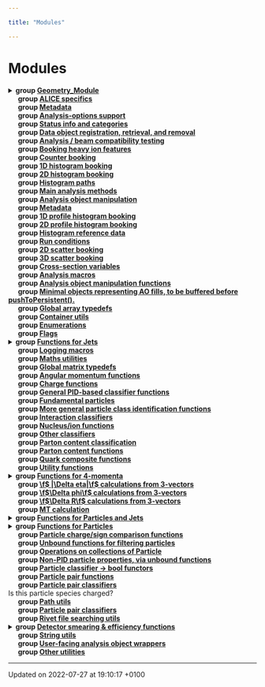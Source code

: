 ```yaml
---

title: "Modules"

---
```


# Modules




<details><summary><b>group <a href=http://example.org/modules/group__geometry__module/>Geometry_Module<a></b></summary>
&nbsp;&nbsp;&nbsp;&nbsp;&nbsp;<b>group <a href=http://example.org/modules/group__alignedboxtypedefs/>Global aligned box typedefs<a></b><br></details>
&nbsp;&nbsp;&nbsp;&nbsp;&nbsp;<b>group <a href=http://example.org/modules/group__alice/>ALICE specifics<a></b><br>
&nbsp;&nbsp;&nbsp;&nbsp;&nbsp;<b>group <a href=http://example.org/modules/group__anainfo__metadata/>Metadata<a></b><br>
&nbsp;&nbsp;&nbsp;&nbsp;&nbsp;<b>group <a href=http://example.org/modules/group__anainfo__options/>Analysis-options support<a></b><br>
&nbsp;&nbsp;&nbsp;&nbsp;&nbsp;<b>group <a href=http://example.org/modules/group__anainfo__status/>Status info and categories<a></b><br>
&nbsp;&nbsp;&nbsp;&nbsp;&nbsp;<b>group <a href=http://example.org/modules/group__analysis__aoaccess/>Data object registration, retrieval, and removal<a></b><br>
&nbsp;&nbsp;&nbsp;&nbsp;&nbsp;<b>group <a href=http://example.org/modules/group__analysis__beamcompat/>Analysis / beam compatibility testing<a></b><br>
&nbsp;&nbsp;&nbsp;&nbsp;&nbsp;<b>group <a href=http://example.org/modules/group__analysis__bookhi/>Booking heavy ion features<a></b><br>
&nbsp;&nbsp;&nbsp;&nbsp;&nbsp;<b>group <a href=http://example.org/modules/group__analysis__cbook/>Counter booking<a></b><br>
&nbsp;&nbsp;&nbsp;&nbsp;&nbsp;<b>group <a href=http://example.org/modules/group__analysis__h1book/>1D histogram booking<a></b><br>
&nbsp;&nbsp;&nbsp;&nbsp;&nbsp;<b>group <a href=http://example.org/modules/group__analysis__h2book/>2D histogram booking<a></b><br>
&nbsp;&nbsp;&nbsp;&nbsp;&nbsp;<b>group <a href=http://example.org/modules/group__analysis__histopaths/>Histogram paths<a></b><br>
&nbsp;&nbsp;&nbsp;&nbsp;&nbsp;<b>group <a href=http://example.org/modules/group__analysis__main/>Main analysis methods<a></b><br>
&nbsp;&nbsp;&nbsp;&nbsp;&nbsp;<b>group <a href=http://example.org/modules/group__analysis__manip/>Analysis object manipulation<a></b><br>
&nbsp;&nbsp;&nbsp;&nbsp;&nbsp;<b>group <a href=http://example.org/modules/group__analysis__meta/>Metadata<a></b><br>
&nbsp;&nbsp;&nbsp;&nbsp;&nbsp;<b>group <a href=http://example.org/modules/group__analysis__p1book/>1D profile histogram booking<a></b><br>
&nbsp;&nbsp;&nbsp;&nbsp;&nbsp;<b>group <a href=http://example.org/modules/group__analysis__p2book/>2D profile histogram booking<a></b><br>
&nbsp;&nbsp;&nbsp;&nbsp;&nbsp;<b>group <a href=http://example.org/modules/group__analysis__refdata/>Histogram reference data<a></b><br>
&nbsp;&nbsp;&nbsp;&nbsp;&nbsp;<b>group <a href=http://example.org/modules/group__analysis__run/>Run conditions<a></b><br>
&nbsp;&nbsp;&nbsp;&nbsp;&nbsp;<b>group <a href=http://example.org/modules/group__analysis__s2book/>2D scatter booking<a></b><br>
&nbsp;&nbsp;&nbsp;&nbsp;&nbsp;<b>group <a href=http://example.org/modules/group__analysis__s3book/>3D scatter booking<a></b><br>
&nbsp;&nbsp;&nbsp;&nbsp;&nbsp;<b>group <a href=http://example.org/modules/group__analysis__xsecvars/>Cross-section variables<a></b><br>
&nbsp;&nbsp;&nbsp;&nbsp;&nbsp;<b>group <a href=http://example.org/modules/group__anamacros/>Analysis macros<a></b><br>
&nbsp;&nbsp;&nbsp;&nbsp;&nbsp;<b>group <a href=http://example.org/modules/group__aomanip/>Analysis object manipulation functions<a></b><br>
&nbsp;&nbsp;&nbsp;&nbsp;&nbsp;<b>group <a href=http://example.org/modules/group__aotuples/>Minimal objects representing AO fills, to be buffered before pushToPersistent().<a></b><br>
&nbsp;&nbsp;&nbsp;&nbsp;&nbsp;<b>group <a href=http://example.org/modules/group__arraytypedefs/>Global array typedefs<a></b><br>
&nbsp;&nbsp;&nbsp;&nbsp;&nbsp;<b>group <a href=http://example.org/modules/group__contutils/>Container utils<a></b><br>
&nbsp;&nbsp;&nbsp;&nbsp;&nbsp;<b>group <a href=http://example.org/modules/group__enums/>Enumerations<a></b><br>
&nbsp;&nbsp;&nbsp;&nbsp;&nbsp;<b>group <a href=http://example.org/modules/group__flags/>Flags<a></b><br>
<details><summary><b>group <a href=http://example.org/modules/group__jetutils/>Functions for Jets<a></b></summary>
&nbsp;&nbsp;&nbsp;&nbsp;&nbsp;<b>group <a href=http://example.org/modules/group__jetutils__coll/>Operations on collections of Jet<a></b><br>
&nbsp;&nbsp;&nbsp;&nbsp;&nbsp;<b>group <a href=http://example.org/modules/group__jetutils__conv/>Converting between Jets, Particles and PseudoJets<a></b><br>
&nbsp;&nbsp;&nbsp;&nbsp;&nbsp;<b>group <a href=http://example.org/modules/group__jetutils__filt/>Unbound functions for filtering jets<a></b><br>
&nbsp;&nbsp;&nbsp;&nbsp;&nbsp;<b>group <a href=http://example.org/modules/group__jetutils__j2bool/>Jet classifier -> bool functors<a></b><br></details>
&nbsp;&nbsp;&nbsp;&nbsp;&nbsp;<b>group <a href=http://example.org/modules/group__logmacros/>Logging macros<a></b><br>
&nbsp;&nbsp;&nbsp;&nbsp;&nbsp;<b>group <a href=http://example.org/modules/group__mathutils/>Maths utilities<a></b><br>
&nbsp;&nbsp;&nbsp;&nbsp;&nbsp;<b>group <a href=http://example.org/modules/group__matrixtypedefs/>Global matrix typedefs<a></b><br>
&nbsp;&nbsp;&nbsp;&nbsp;&nbsp;<b>group <a href=http://example.org/modules/group__mcutils__angmom/>Angular momentum functions<a></b><br>
&nbsp;&nbsp;&nbsp;&nbsp;&nbsp;<b>group <a href=http://example.org/modules/group__mcutils__charge/>Charge functions<a></b><br>
&nbsp;&nbsp;&nbsp;&nbsp;&nbsp;<b>group <a href=http://example.org/modules/group__mcutils__charge__classes/>General PID-based classifier functions<a></b><br>
&nbsp;&nbsp;&nbsp;&nbsp;&nbsp;<b>group <a href=http://example.org/modules/group__mcutils__fundamental/>Fundamental particles<a></b><br>
&nbsp;&nbsp;&nbsp;&nbsp;&nbsp;<b>group <a href=http://example.org/modules/group__mcutils__idclasses/>More general particle class identification functions<a></b><br>
&nbsp;&nbsp;&nbsp;&nbsp;&nbsp;<b>group <a href=http://example.org/modules/group__mcutils__interactions/>Interaction classifiers<a></b><br>
&nbsp;&nbsp;&nbsp;&nbsp;&nbsp;<b>group <a href=http://example.org/modules/group__mcutils__nucleus__ion/>Nucleus/ion functions<a></b><br>
&nbsp;&nbsp;&nbsp;&nbsp;&nbsp;<b>group <a href=http://example.org/modules/group__mcutils__other/>Other classifiers<a></b><br>
&nbsp;&nbsp;&nbsp;&nbsp;&nbsp;<b>group <a href=http://example.org/modules/group__mcutils__parton__classes/>Parton content classification<a></b><br>
&nbsp;&nbsp;&nbsp;&nbsp;&nbsp;<b>group <a href=http://example.org/modules/group__mcutils__partoncontent/>Parton content functions<a></b><br>
&nbsp;&nbsp;&nbsp;&nbsp;&nbsp;<b>group <a href=http://example.org/modules/group__mcutils__qcomp/>Quark composite functions<a></b><br>
&nbsp;&nbsp;&nbsp;&nbsp;&nbsp;<b>group <a href=http://example.org/modules/group__mcutils__utils/>Utility functions<a></b><br>
<details><summary><b>group <a href=http://example.org/modules/group__momutils/>Functions for 4-momenta<a></b></summary>
<details><summary><b>group <a href=http://example.org/modules/group__momutils__cmp/>4-vector comparison functions (for sorting)<a></b></summary>
&nbsp;&nbsp;&nbsp;&nbsp;&nbsp;<b>group <a href=http://example.org/modules/group__momutils__mt/>MT calculation<a></b><br>
&nbsp;&nbsp;&nbsp;&nbsp;&nbsp;<b>group <a href=http://example.org/modules/group__momutils__str/>4-vector string representations<a></b><br></details></details>
&nbsp;&nbsp;&nbsp;&nbsp;&nbsp;<b>group <a href=http://example.org/modules/group__momutils__vec3__deta/>\f$ |\Delta eta|\f$ calculations from 3-vectors<a></b><br>
&nbsp;&nbsp;&nbsp;&nbsp;&nbsp;<b>group <a href=http://example.org/modules/group__momutils__vec3__dphi/>\f$\Delta phi\f$ calculations from 3-vectors<a></b><br>
&nbsp;&nbsp;&nbsp;&nbsp;&nbsp;<b>group <a href=http://example.org/modules/group__momutils__vec3__dr/>\f$\Delta R\f$ calculations from 3-vectors<a></b><br>
&nbsp;&nbsp;&nbsp;&nbsp;&nbsp;<b>group <a href=http://example.org/modules/group__momutils__vec3__mt/>MT calculation<a></b><br>
<details><summary><b>group <a href=http://example.org/modules/group__particlebaseutils/>Functions for Particles and Jets<a></b></summary>
&nbsp;&nbsp;&nbsp;&nbsp;&nbsp;<b>group <a href=http://example.org/modules/group__particlebasetutils__pb2bool/>ParticleBase classifier -> bool functors<a></b><br>
&nbsp;&nbsp;&nbsp;&nbsp;&nbsp;<b>group <a href=http://example.org/modules/group__particlebaseutils__pb2dbl/>ParticleBase comparison -> double functors<a></b><br>
<details><summary><b>group <a href=http://example.org/modules/group__particlebaseutils__uberfilt/>Next-level filtering<a></b></summary>
&nbsp;&nbsp;&nbsp;&nbsp;&nbsp;<b>group <a href=http://example.org/modules/group__particlebaseutils__iso/>Isolation helpers<a></b><br>
&nbsp;&nbsp;&nbsp;&nbsp;&nbsp;<b>group <a href=http://example.org/modules/group__particlebaseutils__kin/>Unbound functions for kinematic properties<a></b><br></details></details>
<details><summary><b>group <a href=http://example.org/modules/group__particleutils/>Functions for Particles<a></b></summary>
&nbsp;&nbsp;&nbsp;&nbsp;&nbsp;<b>group <a href=http://example.org/modules/group__particleutils__class/>Particle classifier functions<a></b><br></details>
&nbsp;&nbsp;&nbsp;&nbsp;&nbsp;<b>group <a href=http://example.org/modules/group__particleutils__charge/>Particle charge/sign comparison functions<a></b><br>
&nbsp;&nbsp;&nbsp;&nbsp;&nbsp;<b>group <a href=http://example.org/modules/group__particleutils__filt/>Unbound functions for filtering particles<a></b><br>
&nbsp;&nbsp;&nbsp;&nbsp;&nbsp;<b>group <a href=http://example.org/modules/group__particleutils__kin/>Operations on collections of Particle<a></b><br>
&nbsp;&nbsp;&nbsp;&nbsp;&nbsp;<b>group <a href=http://example.org/modules/group__particleutils__nonpid/>Non-PID particle properties, via unbound functions<a></b><br>
&nbsp;&nbsp;&nbsp;&nbsp;&nbsp;<b>group <a href=http://example.org/modules/group__particleutils__p2bool/>Particle classifier -> bool functors<a></b><br>
&nbsp;&nbsp;&nbsp;&nbsp;&nbsp;<b>group <a href=http://example.org/modules/group__particleutils__pair/>Particle pair functions<a></b><br>
&nbsp;&nbsp;&nbsp;&nbsp;&nbsp;<b>group <a href=http://example.org/modules/group__particleutils__pairclass/>Particle pair classifiers<a></b><br>Is this particle species charged? <br>
&nbsp;&nbsp;&nbsp;&nbsp;&nbsp;<b>group <a href=http://example.org/modules/group__pathutils/>Path utils<a></b><br>
&nbsp;&nbsp;&nbsp;&nbsp;&nbsp;<b>group <a href=http://example.org/modules/group__ppair__class/>Particle pair classifiers<a></b><br>
&nbsp;&nbsp;&nbsp;&nbsp;&nbsp;<b>group <a href=http://example.org/modules/group__rivetpaths/>Rivet file searching utils<a></b><br>
<details><summary><b>group <a href=http://example.org/modules/group__smearing/>Detector smearing & efficiency functions<a></b></summary>
&nbsp;&nbsp;&nbsp;&nbsp;&nbsp;<b>group <a href=http://example.org/modules/group__smearing__elec/>Experiment-specific electron efficiency and smearing functions<a></b><br>
&nbsp;&nbsp;&nbsp;&nbsp;&nbsp;<b>group <a href=http://example.org/modules/group__smearing__jet/>Experiment-specific jet efficiency and smearing functions<a></b><br>
&nbsp;&nbsp;&nbsp;&nbsp;&nbsp;<b>group <a href=http://example.org/modules/group__smearing__met/>Experiment-specific missing-ET smearing functions<a></b><br>
&nbsp;&nbsp;&nbsp;&nbsp;&nbsp;<b>group <a href=http://example.org/modules/group__smearing__mom/>Generic 4-momentum filtering, efficiency and smearing utils<a></b><br>
&nbsp;&nbsp;&nbsp;&nbsp;&nbsp;<b>group <a href=http://example.org/modules/group__smearing__muon/>Experiment-specific muon efficiency and smearing functions<a></b><br>
&nbsp;&nbsp;&nbsp;&nbsp;&nbsp;<b>group <a href=http://example.org/modules/group__smearing__particle/>Generic jet filtering, efficiency and smearing utils<a></b><br>
&nbsp;&nbsp;&nbsp;&nbsp;&nbsp;<b>group <a href=http://example.org/modules/group__smearing__photon/>Experiment-specific photon efficiency and smearing functions<a></b><br>
&nbsp;&nbsp;&nbsp;&nbsp;&nbsp;<b>group <a href=http://example.org/modules/group__smearing__tau/>Experiment-specific tau efficiency and smearing functions<a></b><br>
&nbsp;&nbsp;&nbsp;&nbsp;&nbsp;<b>group <a href=http://example.org/modules/group__smearing__trk/>Experiment-specific tracking efficiency and smearing functions<a></b><br></details>
&nbsp;&nbsp;&nbsp;&nbsp;&nbsp;<b>group <a href=http://example.org/modules/group__strutils/>String utils<a></b><br>
&nbsp;&nbsp;&nbsp;&nbsp;&nbsp;<b>group <a href=http://example.org/modules/group__useraos/>User-facing analysis object wrappers<a></b><br>
&nbsp;&nbsp;&nbsp;&nbsp;&nbsp;<b>group <a href=http://example.org/modules/group__utils/>Other utilities<a></b><br>




-------------------------------

Updated on 2022-07-27 at 19:10:17 +0100

